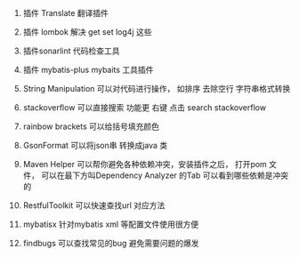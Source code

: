 1. 插件 Translate 翻译插件

2. 插件 lombok  解决 get set log4j 这些

3. 插件sonarlint 代码检查工具

4. 插件 mybatis-plus  mybaits 工具插件

5. String Manipulation 可以对代码进行操作， 如排序 去除空行 字符串格式转换

6. stackoverflow 可以直接搜索 功能更 右键 点击 search stackoverflow

7. rainbow brackets  可以给括号填充颜色

8. GsonFormat 可以将json串 转换成java 类

9. Maven Helper 可以帮你避免各种依赖冲突，安装插件之后， 打开pom 文件， 可以在最下方叫Dependency Analyzer 的Tab 可以看到哪些依赖是冲突的

10. RestfulToolkit  可以快速查找url 对应方法

11. mybatisx  针对mybatis xml 等配置文件使用很方便

12. findbugs 可以查找常见的bug 避免需要问题的爆发


